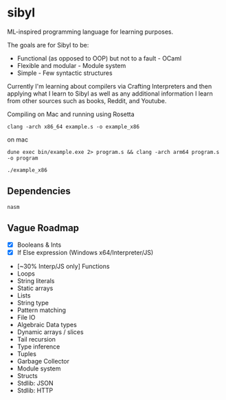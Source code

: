 # sibyl

ML-inspired programming language for learning purposes.

The goals are for Sibyl to be:

- Functional (as opposed to OOP) but not to a fault - OCaml
- Flexible and modular - Module system
- Simple - Few syntactic structures

Currently I'm learning about compilers via Crafting Interpreters and then applying what I learn to Sibyl as well as any additional information I learn from other sources such as books, Reddit, and Youtube.

Compiling on Mac and running using Rosetta

`clang -arch x86_64 example.s -o example_x86`

on mac

`dune exec bin/example.exe 2> program.s && clang -arch arm64 program.s -o program`

`./example_x86`

## Dependencies

`nasm`

## Vague Roadmap

- [x] Booleans & Ints
- [x] If Else expression (Windows x64/Interpreter/JS)
- [~30% Interp/JS only] Functions
- Loops
- String literals
- Static arrays
- Lists
- String type
- Pattern matching
- File IO
- Algebraic Data types
- Dynamic arrays / slices
- Tail recursion
- Type inference
- Tuples
- Garbage Collector
- Module system
- Structs
- Stdlib: JSON
- Stdlib: HTTP
